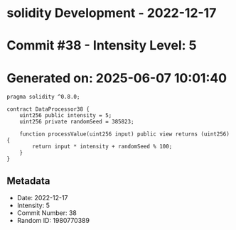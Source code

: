 ﻿# solidity Development - 2022-12-17
# Commit #38 - Intensity Level: 5
# Generated on: 2025-06-07 10:01:40
```solidity
pragma solidity ^0.8.0;

contract DataProcessor38 {
    uint256 public intensity = 5;
    uint256 private randomSeed = 385823;

    function processValue(uint256 input) public view returns (uint256) {
        return input * intensity + randomSeed % 100;
    }
}
```
## Metadata
- Date: 2022-12-17
- Intensity: 5
- Commit Number: 38
- Random ID: 1980770389
